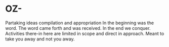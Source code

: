 # OZ-
Partaking ideas compilation and appropriation
In the beginning was the word. The word came forth and was received.
In the end we conquer.
Activities there-in here are limited in scope and direct in approach. 
Meant to take you away and not you away.
